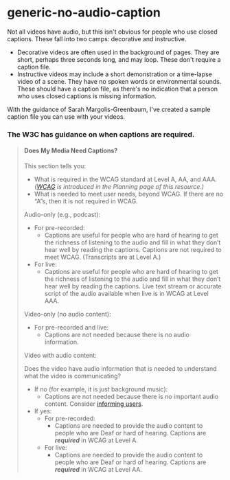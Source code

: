 # generic-no-audio-caption
Not all videos have audio, but this isn't obvious for people who use closed captions. These fall into two camps: decorative and instructive.

*   Decorative videos are often used in the background of pages. They are short, perhaps three seconds long, and may loop. These don't require a caption file.
*   Instructive videos may include a short demonstration or a time-lapse video of a scene. They have no spoken words or environmental sounds. These should have a caption file, as there's no indication that a person who uses closed captions is missing information.

With the guidance of Sarah Margolis-Greenbaum, I've created a sample caption file you can use with your videos.

### The W3C has guidance on when captions are required.

> #### Does My Media Need Captions?
> 
> This section tells you:
> 
> *   What is required in the WCAG standard at Level A, AA, and AAA. _([WCAG](https://www.w3.org/WAI/media/av/planning/#wcag-standard) is introduced in the Planning page of this resource.)_
> *   What is needed to meet user needs, beyond WCAG. If there are no “A”s, then it is not required in WCAG.
> 
> Audio-only (e.g., podcast):
> 
> *   For pre-recorded:
>     *   Captions are useful for people who are hard of hearing to get the richness of listening to the audio and fill in what they don’t hear well by reading the captions. Captions are not required to meet WCAG. (Transcripts are at Level A.)
> *   For live:
>     *   Captions are useful for people who are hard of hearing to get the richness of listening to the audio and fill in what they don’t hear well by reading the captions. Live text stream or accurate script of the audio available when live is in WCAG at Level AAA.
> 
> Video-only (no audio content):
> 
> *   For pre-recorded and live:
>     *   Captions are not needed because there is no audio information.
> 
> Video with audio content:
> 
> Does the video have audio information that is needed to understand what the video is communicating?
> 
> *   If no (for example, it is just background music):
>     *   Captions are not needed because there is no important audio content. Consider [informing users](https://www.w3.org/WAI/media/av/planning/#none).
> *   If yes:
>     *   For pre-recorded:
>         *   Captions are needed to provide the audio content to people who are Deaf or hard of hearing. Captions are _**required**_ in WCAG at Level A.
>     *   For live:
>         *   Captions are needed to provide the audio content to people who are Deaf or hard of hearing. Captions are _**required**_ in WCAG at Level AA.


